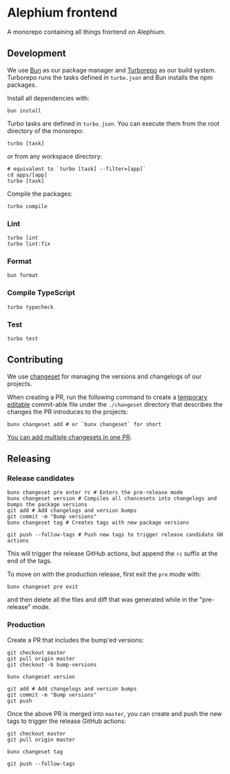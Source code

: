 # Alephium frontend

A monorepo containing all things frontend on Alephium.

## Development

We use [Bun](https://bun.sh/) as our package manager and [Turborepo](https://turbo.build/repo) as our build system. Turborepo runs the tasks defined in `turbo.json` and Bun installs the npm packages.

Install all dependencies with:

```shell
bun install
```

Turbo tasks are defined in `turbo.json`. You can execute them from the root directory of the monorepo:

```shell
turbo [task]
```

or from any workspace directory:

```shell
# equivalent to `turbo [task] --filter=[app]`
cd apps/[app]
turbo [task]
```

Compile the packages:

```shell
turbo compile
```

### Lint

```shell
turbo lint
turbo lint:fix
```

### Format

```shell
bun format
```

### Compile TypeScript

```shell
turbo typecheck
```

### Test

```shell
turbo test
```

## Contributing

We use [changeset](https://github.com/changesets/changesets) for managing the versions and changelogs of our projects.

When creating a PR, run the following command to create a [temporary](https://github.com/changesets/changesets/blob/main/docs/common-questions.md#changesets-are-automatically-removed) [editable](https://github.com/changesets/changesets/blob/main/docs/common-questions.md#changesets-are-markdown-files-with-yaml-front-matter) commit-able file under the `./changeset` directory that describes the changes the PR introduces to the projects:

```shell
bunx changeset add # or `bunx changeset` for short
```

[You can add multiple changesets in one PR](https://github.com/changesets/changesets/blob/main/docs/adding-a-changeset.md#you-can-add-more-than-one-changeset-to-a-pull-request).

## Releasing

### Release candidates

```shell
bunx changeset pre enter rc # Enters the pre-release mode
bunx changeset version # Compiles all chancesets into changelogs and bumps the package versions
git add # Add changelogs and version bumps
git commit -m "Bump versions"
bunx changeset tag # Creates tags with new package versions

git push --follow-tags # Push new tags to trigger release candidate GH actions
```

This will trigger the release GitHub actions, but append the `rc` suffix at the end of the tags.

To move on with the production release, first exit the `pre` mode with:

```shell
bunx changeset pre exit
```

and then delete all the files and diff that was generated while in the "pre-release" mode.

### Production

Create a PR that includes the bump'ed versions:

```shell
git checkout master
git pull origin master
git checkout -b bump-versions

bunx changeset version

git add # Add changelogs and version bumps
git commit -m "Bump versions"
git push
```

Once the above PR is merged into `master`, you can create and push the new tags to trigger the release GitHub actions:

```shell
git checkout master
git pull origin master

bunx changeset tag

git push --follow-tags
```

